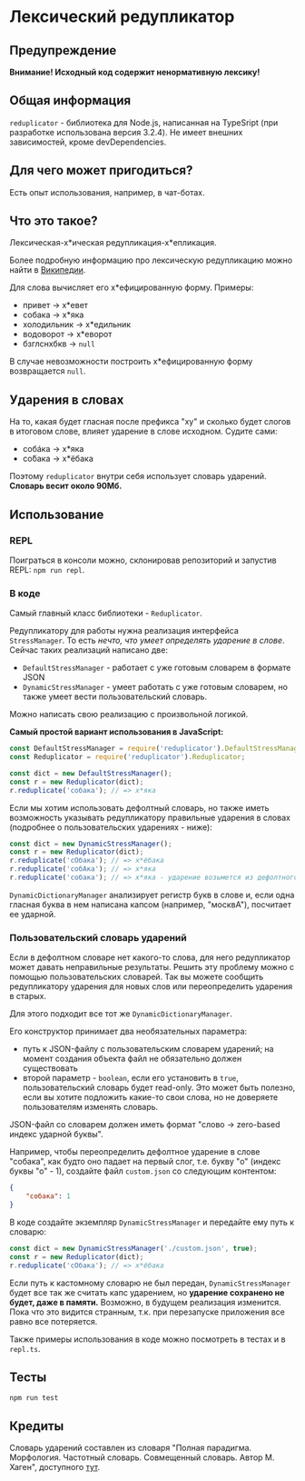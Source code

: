 # Лексический редупликатор

## Предупреждение
**Внимание! Исходный код содержит ненормативную лексику!**

## Общая информация
`reduplicator` - библиотека для Node.js, написанная на TypeSript (при разработке использована версия 3.2.4). Не имеет внешних зависимостей, кроме devDependencies.

## Для чего может пригодиться?
Есть опыт использования, например, в чат-ботах.

## Что это такое?
Лексическая-х\*ическая редупликация-х\*епликация.

Более подробную информацию про лексическую редупликацию можно найти в [Википедии](https://ru.wikipedia.org/wiki/%D0%A0%D0%B5%D0%B4%D1%83%D0%BF%D0%BB%D0%B8%D0%BA%D0%B0%D1%86%D0%B8%D1%8F_%D0%B2_%D1%80%D1%83%D1%81%D1%81%D0%BA%D0%BE%D0%BC_%D1%8F%D0%B7%D1%8B%D0%BA%D0%B5).

Для слова вычисляет его х*ефицированную форму. Примеры:
* привет -> х\*евет
* собака -> х\*яка
* холодильник -> х\*едильник
* водоворот -> х\*еворот
* бзглснхбкв -> `null`

В случае невозможности построить х*ефицированную форму возвращается `null`.

## Ударения в словах
На то, какая будет гласная после префикса "ху" и сколько будет слогов в итоговом слове, влияет ударение в слове исходном. Судите сами:
* собáка -> х\*яка
* со́бака -> х\*ёбака

Поэтому `reduplicator` внутри себя использует словарь ударений. **Словарь весит около 90Мб.**

## Использование
### REPL
Поиграться в консоли можно, склонировав репозиторий и запустив REPL: `npm run repl`.

### В коде
Самый главный класс библиотеки - `Reduplicator`.

Редупликатору для работы нужна реализация интерфейса `StressManager`. То есть *нечто, что умеет определять ударение в слове*. Сейчас таких реализаций написано две:
* `DefaultStressManager` - работает с уже готовым словарем в формате JSON
* `DynamicStressManager` - умеет работать с уже готовым словарем, но также умеет вести пользовательский словарь.

Можно написать свою реализацию с произвольной логикой.

**Самый простой вариант использования в JavaScript:**
```javascript
const DefaultStressManager = require('reduplicator').DefaultStressManager;
const Reduplicator = require('reduplicator').Reduplicator;

const dict = new DefaultStressManager();
const r = new Reduplicator(dict);
r.reduplicate('собака'); // => х*яка
```

Если мы хотим использовать дефолтный словарь, но также иметь возможность указывать редупликатору правильные ударения в словах (подробнее о пользовательских ударениях - ниже):
```javascript
const dict = new DynamicStressManager();
const r = new Reduplicator(dict);
r.reduplicate('сОбака'); // => х*ёбака
r.reduplicate('собАка'); // => х*яка
r.reduplicate('собака'); // => х*яка - ударение возьмется из дефолтного словаря
```

`DynamicDictionaryManager` анализирует регистр букв в слове и, если одна гласная буква в нем написана капсом (например, "москвА"), посчитает ее ударной.

### Пользовательский словарь ударений
Если в дефолтном словаре нет какого-то слова, для него редупликатор может давать неправильные результаты. Решить эту проблему можно с помощью пользовательских словарей. Так вы можете сообщить редупликатору ударения для новых слов или переопределить ударения в старых.

Для этого подходит все тот же `DynamicDictionaryManager`.

Его конструктор принимает два необязательных параметра:
 * путь к JSON-файлу с пользовательским словарем ударений; на момент создания объекта файл не обязательно должен существовать
 * второй параметр - `boolean`, если его установить в `true`, пользовательский словарь будет read-only. Это может быть полезно, если вы хотите подложить какие-то свои слова, но не доверяете пользователям изменять словарь.

JSON-файл со словарем должен иметь формат "слово -> zero-based индекс ударной буквы". 

Например, чтобы переопределить дефолтное ударение в слове "собака", как будто оно падает на первый слог, т.е. букву "о" (индекс буквы "о" - 1), создайте файл `custom.json` со следующим контентом:
```json
{
	"собака": 1
}
```

В коде создайте экземпляр `DynamicStressManager` и передайте ему путь к словарю:

```javascript
const dict = new DynamicStressManager('./custom.json', true);
const r = new Reduplicator(dict);
r.reduplicate('сОбака'); // => х*ёбака
```

Если путь к кастомному словарю не был передан, `DynamicStressManager` будет все так же считать капс ударением, но **ударение сохранено не будет, даже в памяти.** Возможно, в будущем реализация изменится. Пока что это видится странным, т.к. при перезапуске приложения все равно все потеряется.

Также примеры использования в коде можно посмотреть в тестах и в `repl.ts`.

## Тесты
`npm run test`

## Кредиты
Словарь ударений составлен из словаря "Полная парадигма. Морфология. Частотный словарь. Совмещенный словарь. Автор М. Хаген", доступного [тут](http://www.speakrus.ru/dict/).